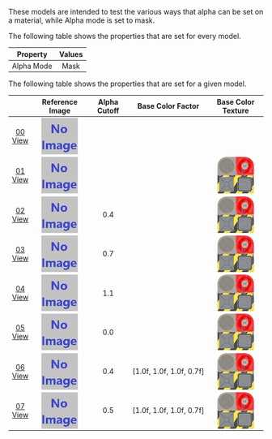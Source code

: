 These models are intended to test the various ways that alpha can be set on a material, while Alpha mode is set to mask.  

The following table shows the properties that are set for every model.  

| Property | **Values** |
| :---: | :---: |
| Alpha Mode | Mask |


The following table shows the properties that are set for a given model.  

|   | Reference Image | Alpha Cutoff | Base Color Factor | Base Color Texture |
| :---: | :---: | :---: | :---: | :---: |
| [00](Material_AlphaMask_00.gltf)<br>[View](https://bghgary.github.io/glTF-Asset-Generator/Preview/BabylonJS/?fileName=Material_AlphaMask_00.gltf) | <img src="ReferenceImages/Material_AlphaMask_00.png" align="middle"> |   |   |   |
| [01](Material_AlphaMask_01.gltf)<br>[View](https://bghgary.github.io/glTF-Asset-Generator/Preview/BabylonJS/?fileName=Material_AlphaMask_01.gltf) | <img src="ReferenceImages/Material_AlphaMask_01.png" align="middle"> |   |   | <img src="Thumbnails/BaseColor_Plane.png" height="72" width="72" align="middle"> |
| [02](Material_AlphaMask_02.gltf)<br>[View](https://bghgary.github.io/glTF-Asset-Generator/Preview/BabylonJS/?fileName=Material_AlphaMask_02.gltf) | <img src="ReferenceImages/Material_AlphaMask_02.png" align="middle"> | 0.4 |   | <img src="Thumbnails/BaseColor_Plane.png" height="72" width="72" align="middle"> |
| [03](Material_AlphaMask_03.gltf)<br>[View](https://bghgary.github.io/glTF-Asset-Generator/Preview/BabylonJS/?fileName=Material_AlphaMask_03.gltf) | <img src="ReferenceImages/Material_AlphaMask_03.png" align="middle"> | 0.7 |   | <img src="Thumbnails/BaseColor_Plane.png" height="72" width="72" align="middle"> |
| [04](Material_AlphaMask_04.gltf)<br>[View](https://bghgary.github.io/glTF-Asset-Generator/Preview/BabylonJS/?fileName=Material_AlphaMask_04.gltf) | <img src="ReferenceImages/Material_AlphaMask_04.png" align="middle"> | 1.1 |   | <img src="Thumbnails/BaseColor_Plane.png" height="72" width="72" align="middle"> |
| [05](Material_AlphaMask_05.gltf)<br>[View](https://bghgary.github.io/glTF-Asset-Generator/Preview/BabylonJS/?fileName=Material_AlphaMask_05.gltf) | <img src="ReferenceImages/Material_AlphaMask_05.png" align="middle"> | 0.0 |   | <img src="Thumbnails/BaseColor_Plane.png" height="72" width="72" align="middle"> |
| [06](Material_AlphaMask_06.gltf)<br>[View](https://bghgary.github.io/glTF-Asset-Generator/Preview/BabylonJS/?fileName=Material_AlphaMask_06.gltf) | <img src="ReferenceImages/Material_AlphaMask_06.png" align="middle"> | 0.4 | [1.0f,&nbsp;1.0f,&nbsp;1.0f,&nbsp;0.7f] | <img src="Thumbnails/BaseColor_Plane.png" height="72" width="72" align="middle"> |
| [07](Material_AlphaMask_07.gltf)<br>[View](https://bghgary.github.io/glTF-Asset-Generator/Preview/BabylonJS/?fileName=Material_AlphaMask_07.gltf) | <img src="ReferenceImages/Material_AlphaMask_07.png" align="middle"> | 0.5 | [1.0f,&nbsp;1.0f,&nbsp;1.0f,&nbsp;0.7f] | <img src="Thumbnails/BaseColor_Plane.png" height="72" width="72" align="middle"> |
 

